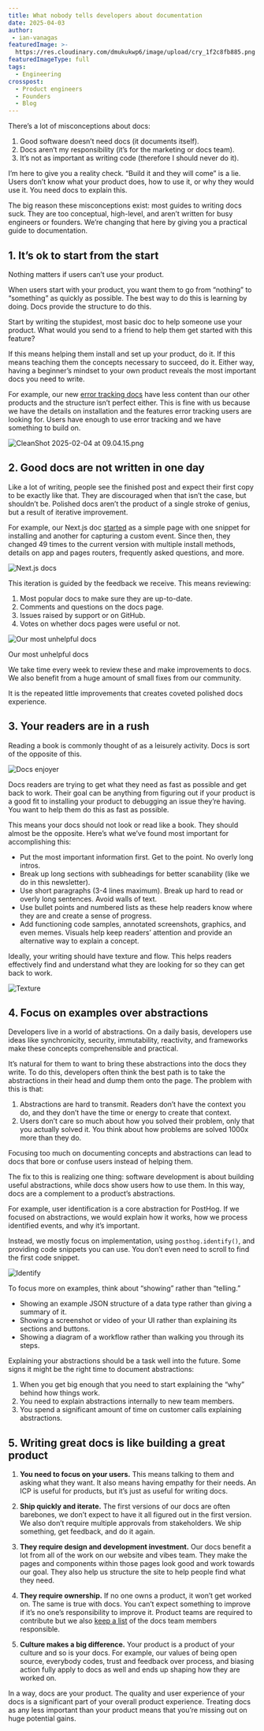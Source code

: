 ```yaml
---
title: What nobody tells developers about documentation
date: 2025-04-03
author:
 - ian-vanagas
featuredImage: >-
  https://res.cloudinary.com/dmukukwp6/image/upload/cry_1f2c8fb885.png
featuredImageType: full
tags:
  - Engineering
crosspost:
  - Product engineers
  - Founders
  - Blog
---
```


There’s a lot of misconceptions about docs:

1. Good software doesn’t need docs (it documents itself).
2. Docs aren’t my responsibility (it’s for the marketing or docs team).
3. It’s not as important as writing code (therefore I should never do it).

I’m here to give you a reality check. “Build it and they will come” is a lie. Users don’t know what your product does, how to use it, or why they would use it. You need docs to explain this.

The big reason these misconceptions exist: most guides to writing docs suck. They are too conceptual, high-level, and aren’t written for busy engineers or founders. We’re changing that here by giving you a practical guide to documentation. 

## 1. It’s ok to start from the start

Nothing matters if users can’t use your product. 

When users start with your product, you want them to go from “nothing” to “something” as quickly as possible. The best way to do this is learning by doing. Docs provide the structure to do this.

Start by writing the stupidest, most basic doc to help someone use your product. What would you send to a friend to help them get started with this feature?

If this means helping them install and set up your product, do it. If this means teaching them the concepts necessary to succeed, do it. Either way, having a beginner’s mindset to your own product reveals the most important docs you need to write. 

For example, our new [error tracking docs](https://posthog.com/docs/error-tracking) have less content than our other products and the structure isn’t perfect either. This is fine with us because we have the details on installation and the features error tracking users are looking for. Users have enough to use error tracking and we have something to build on.

![CleanShot 2025-02-04 at 09.04.15.png](Writing%20better%20documentation%20newsletter%2018b7b2876a45808f9790eaaad328434a/CleanShot_2025-02-04_at_09.04.15.png)

## 2. Good docs are not written in one day

Like a lot of writing, people see the finished post and expect their first copy to be exactly like that. They are discouraged when that isn’t the case, but shouldn’t be. Polished docs aren’t the product of a single stroke of genius, but a result of iterative improvement.

For example, our Next.js doc [started](https://github.com/PostHog/posthog.com/pull/1842) as a simple page with one snippet for installing and another for capturing a custom event. Since then, they changed 49 times to the current version with multiple install methods, details on app and pages routers, frequently asked questions, and more.

![Next.js docs](https://res.cloudinary.com/dmukukwp6/image/upload/image_1_6c2f84d260.png)

This iteration is guided by the feedback we receive. This means reviewing:

1. Most popular docs to make sure they are up-to-date.
2. Comments and questions on the docs page. 
3. Issues raised by support or on GitHub.
4. Votes on whether docs pages were useful or not.

![Our most unhelpful docs](https://res.cloudinary.com/dmukukwp6/image/upload/Clean_Shot_2025_04_02_at_16_05_44_4f40c12dc8.png)

<Caption>Our most unhelpful docs</Caption>

We take time every week to review these and make improvements to docs. We also benefit from a huge amount of small fixes from our community. 

It is the repeated little improvements that creates coveted polished docs experience.

## 3. Your readers are in a rush

Reading a book is commonly thought of as a leisurely activity. Docs is sort of the opposite of this.

![Docs enjoyer](https://res.cloudinary.com/dmukukwp6/image/upload/image_2_3639171928.png)

Docs readers are trying to get what they need as fast as possible and get back to work. Their goal can be anything from figuring out if your product is a good fit to installing your product to debugging an issue they’re having. You want to help them do this as fast as possible.

This means your docs should not look or read like a book. They should almost be the opposite. Here’s what we’ve found most important for accomplishing this:

- Put the most important information first. Get to the point. No overly long intros.
- Break up long sections with subheadings for better scanability (like we do in this newsletter).
- Use short paragraphs (3-4 lines maximum). Break up hard to read or overly long sentences. Avoid walls of text.
- Use bullet points and numbered lists as these help readers know where they are and create a sense of progress.
- Add functioning code samples, annotated screenshots, graphics, and even memes. Visuals help keep readers’ attention and provide an alternative way to explain a concept.

Ideally, your writing should have texture and flow. This helps readers effectively find and understand what they are looking for so they can get back to work.

![Texture](https://res.cloudinary.com/dmukukwp6/image/upload/image_3_25886bf103.png)

## 4. Focus on examples over abstractions

Developers live in a world of abstractions. On a daily basis, developers use ideas like synchronicity, security, immutability, reactivity, and frameworks make these concepts comprehensible and practical. 

It’s natural for them to want to bring these abstractions into the docs they write. To do this, developers often think the best path is to take the abstractions in their head and dump them onto the page. The problem with this is that:

1. Abstractions are hard to transmit. Readers don’t have the context you do, and they don’t have the time or energy to create that context.
2. Users don’t care so much about how you solved their problem, only that you actually solved it. You think about how problems are solved 1000x more than they do. 

Focusing too much on documenting concepts and abstractions can lead to docs that bore or confuse users instead of helping them.

The fix to this is realizing one thing: software development is about building useful abstractions, while docs show users how to use them. In this way, docs are a complement to a product’s abstractions. 

For example, user identification is a core abstraction for PostHog. If we focused on abstractions, we would explain how it works, how we process identified events, and why it’s important. 

Instead, we mostly focus on implementation, using `posthog.identify()`, and providing code snippets you can use. You don’t even need to scroll to find the first code snippet.

![Identify](https://res.cloudinary.com/dmukukwp6/image/upload/Clean_Shot_2025_04_03_at_12_01_092x_01127d03fc.png)

To focus more on examples, think about “showing” rather than “telling.”

- Showing an example JSON structure of a data type rather than giving a summary of it.
- Showing a screenshot or video of your UI rather than explaining its sections and buttons.
- Showing a diagram of a workflow rather than walking you through its steps.

Explaining your abstractions should be a task well into the future. Some signs it might be the right time to document abstractions:

1. When you get big enough that you need to start explaining the “why” behind how things work.
2. You need to explain abstractions internally to new team members.
3. You spend a significant amount of time on customer calls explaining abstractions. 

## 5. Writing great docs is like building a great product

1. **You need to focus on your users.** This means talking to them and asking what they want. It also means having empathy for their needs. An ICP is useful for products, but it’s just as useful for writing docs. 

2. **Ship quickly and iterate.** The first versions of our docs are often barebones, we don’t expect to have it all figured out in the first version. We also don’t require multiple approvals from stakeholders. We ship something, get feedback, and do it again.

3. **They require design and development investment.** Our docs benefit a lot from all of the work on our website and vibes team. They make the pages and components within those pages look good and work towards our goal. They also help us structure the site to help people find what they need.

4. **They require ownership.** If no one owns a product, it won’t get worked on. The same is true with docs. You can’t expect something to improve if it’s no one’s responsibility to improve it. Product teams are required to contribute but we also [keep a list](https://posthog.com/handbook/content-and-docs/docs) of the docs team members responsible. 

5. **Culture makes a big difference.** Your product is a product of your culture and so is your docs. For example, our values of being open source, everybody codes, trust and feedback over process, and biasing action fully apply to docs as well and ends up shaping how they are worked on.

In a way, docs are your product. The quality and user experience of your docs is a significant part of your overall product experience. Treating docs as any less important than your product means that you’re missing out on huge potential gains.

<NewsletterForm />
